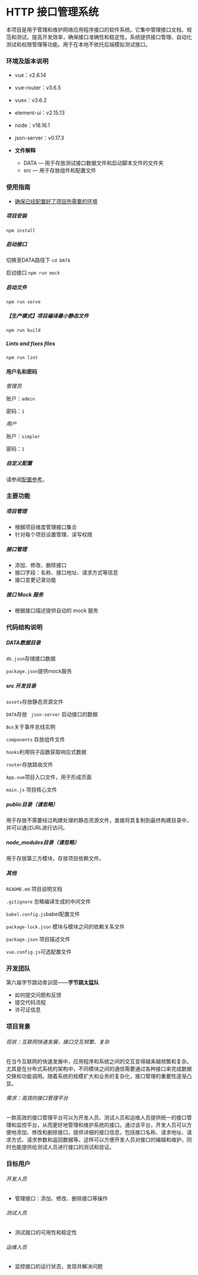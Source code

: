 # HTTP 接口管理系统

本项目是用于管理和维护网络应用程序接口的软件系统。它集中管理接口文档、规范和测试，提高开发效率，确保接口准确性和稳定性。系统提供接口管理、自动化测试和权限管理等功能。用于在本地不依托后端模拟测试接口。



### 环境及版本说明

- vue：v2.6.14
- vue-router：v3.6.5
- vuex：v3.6.2
- element-ui：v2.15.13
- node：v18.16.1
- json-server：v0.17.3

- **文件解释**
  - DATA —  用于存放测试接口数据文件和启动脚本文件的文件夹
  - src — 用于存放组件和配置文件

### 使用指南

- <u>确保已经配置好了项目所需要的环境</u>

##### 项目安装

```
npm install
```

##### 启动接口

切换至DATA路径下  `cd DATA`

启动接口   `npm run mock`

##### 启动文件

```
npm run serve
```

##### 【生产模式】项目编译最小静态文件

```
npm run build
```

##### Lints and fixes files

```
npm run lint
```

#### 用户名和密码

*管理员*

  账户：`admin`

  密码：`1`

*用户* 

  账户：`simpler`

  密码：`1`

##### 自定义配置

请参阅[配置参考](https://cli.vuejs.org/config/)。



### 主要功能

##### 项目管理

- 根据项目维度管理接口集合
- 针对每个项目设置管理、读写权限

##### 接口管理

- 添加、修改、删除接口
- 接口字段：名称、接口地址、请求方式等信息
- 接口变更记录功能

##### 接口 Mock 服务

- 根据接口描述提供自动的 mock 服务

  

### 代码结构说明

##### DATA数据目录

`db.json`存储接口数据

`package.json`提供mock服务

##### src 开发目录

`assets`存放静态资源文件

`DATA`存放 ` json-server` 启动接口的数据

`Bus`关于事件总线实例

`components` 存放组件文件

`hooks`利用钩子函数获取响应式数据

`router`存放路由文件

`App.vue`项目入口文件，用于形成页面

`main.js` 项目核心文件

##### public目录（请忽略）

用于存放不需要经过构建处理的静态资源文件，直接将其复制到最终构建目录中，并可以通过URL进行访问。

##### node_modules目录（请忽略）

用于存放第三方模块，存放项目依赖文件。

##### 其他

`README.md` 项目说明文档

`.gitignore` 忽略编译生成的中间文件

`babel.config.js`babel配置文件

`package-lock.json` 模块与模块之间的依赖关系文件

`package.json` 项目描述文件

`vue.config.js`可选配置文件



### 开发团队

第六届字节跳动青训营——**字节跳太猛队**

  - 如何提交问题和反馈
  - 提交代码流程
  - 许可证信息



<!--//以下可省略-->

### 项目背景

###### 现状：互联网快速发展，接口交互频繁、复杂

在当今互联网的快速发展中，应用程序和系统之间的交互变得越来越频繁和复杂。尤其是在分布式系统的架构中，不同模块之间的通信需要通过各种接口来完成数据交换和功能调用。随着系统的规模扩大和业务的复杂化，接口管理的重要性逐渐凸显。

###### 需求：高效的接口管理平台

一款高效的接口管理平台可以为开发人员、测试人员和运维人员提供统一的接口管理和监控平台，从而更好地管理和维护系统的接口。通过该平台，开发人员可以方便地添加、修改和删除接口，提供详细的接口信息，包括接口名称、请求地址、请求方式、请求参数和返回数据等。这样可以方便开发人员对接口的编辑和维护，同时也能提供给测试人员进行接口的测试和验证。

### 目标用户

###### 开发人员

- 管理接口：添加、修改、删除接口等操作

###### 测试人员

- 测试接口的可用性和稳定性

###### 运维人员

- 监控接口的运行状态，发现并解决问题
